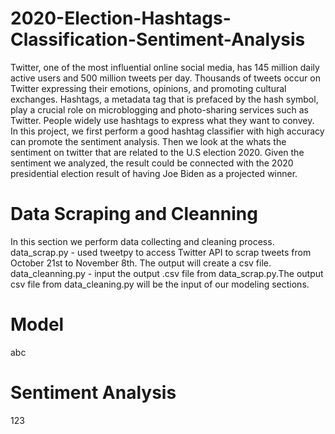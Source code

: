# 2020-Election-Hashtags-Classification-Sentiment-Analysis
Twitter, one of the most influential online social media, has 145 million daily active users and 500 million tweets per day. Thousands of tweets occur on Twitter expressing their emotions, opinions, and promoting cultural exchanges. Hashtags, a metadata tag that is prefaced by the hash symbol, play a crucial role on microblogging and photo-sharing services such as Twitter. People widely use hashtags to express what they want to convey.\
In this project, we first perform a good hashtag classifier with high accuracy can promote the sentiment analysis. Then we look at the whats the sentiment on twitter that are related to the U.S election 2020. Given the sentiment we analyzed, the result could be connected with the 2020 presidential election result of having Joe Biden as a projected winner.
# Data Scraping and Cleanning
In this section we perform data collecting and cleaning process.\
data_scrap.py - used tweetpy to access Twitter API to scrap tweets from October 21st to November 8th. The output will create a csv file.\
data_cleanning.py - input the output .csv file from data_scrap.py.The output csv file from data_cleaning.py will be the input of our modeling sections.

# Model
abc


# Sentiment Analysis
123



